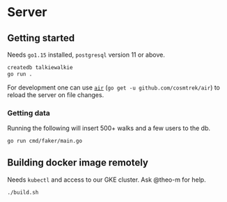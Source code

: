 # Server

## Getting started

Needs `go1.15` installed, `postgresql` version 11 or above.

```bash
createdb talkiewalkie
go run .
```

For development one can use [`air`](https://github.com/cosmtrek/air) (`go get -u github.com/cosmtrek/air`) to reload the server on file changes.

### Getting data

Running the following will insert 500+ walks and a few users to the db.

```bash
go run cmd/faker/main.go
```

## Building docker image remotely

Needs `kubectl` and access to our GKE cluster. Ask @theo-m for help.

```bash
./build.sh
```
